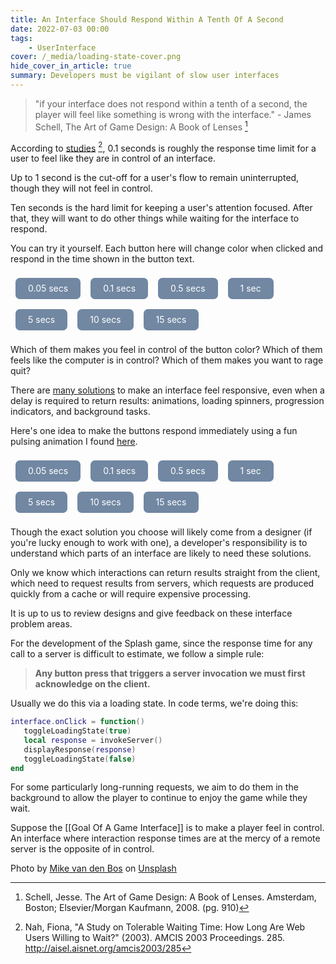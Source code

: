 ```yaml
---
title: An Interface Should Respond Within A Tenth Of A Second
date: 2022-07-03 00:00
tags:
    - UserInterface
cover: /_media/loading-state-cover.png
hide_cover_in_article: true
summary: Developers must be vigilant of slow user interfaces
---
```


> "if your interface does not respond within a tenth of a second, the player will feel like something is wrong with the interface." 
\- James Schell,  The Art of Game Design: A Book of Lenses [^1]

According to [studies](https://www.nngroup.com/articles/response-times-3-important-limits) [^2], 0.1 seconds is roughly the response time limit for a user to feel like they are in control of an interface.

Up to 1 second is the cut-off for a user's flow to remain uninterrupted, though they will not feel in control.

Ten seconds is the hard limit for keeping a user's attention focused. After that, they will want to do other things while waiting for the interface to respond.

You can try it yourself. Each button here will change color when clicked and respond in the time shown in the button text.

<style>
.buttons {
    width: 100%;
    display: flex;
    flex-flow: wrap;
}

a.btn {
    padding: 0 1.25rem;
    line-height: 2.125rem;
    font-size: 0.875rem;
    font-weight: 400;
    text-align: center;
    margin: 0.5rem;
    border-radius: 0.5em;
    background-color: #7187A2;
    color: #fff;
    text-decoration: none;
    overflow: hidden;
    cursor: pointer;
    vertical-align: middle;
    outline: none;
    touch-action: none !important;
    -webkit-tap-highlight-color: rgba(0,0,0,0);
}
    
    @keyframes pulse {
        0% {
            transform: scale(0.95);
            box-shadow: 0 0 0 0 rgba(0, 0, 0, 0.7);
        }

        70% {
            transform: scale(1);
            box-shadow: 0 0 0 10px rgba(0, 0, 0, 0);
        }

        100% {
            transform: scale(0.95);
            box-shadow: 0 0 0 0 rgba(0, 0, 0, 0);
        }
    }
</style>

<script>
const colors = ["rgb(255, 105, 180)", "rgb(255, 0, 0)", "rgb(255, 142, 0)", "rgb(255, 209, 0)", "rgb(0, 142, 0)", "rgb(0, 192, 192)", "rgb(64, 0, 152)", "rgb(142, 0, 142)"];

// Thanks to https://stackoverflow.com/questions/34458815/comparing-rgb-colors-in-javascript
function rgbExtract(s) {
  var match = /^\s*rgb\(\s*(\d+),\s*(\d+),\s*(\d+)\)\s*$/.exec(s);
  if (match === null) {
    return null;
  }
  return {
    r: parseInt(match[1], 10),
    g: parseInt(match[2], 10),
    b: parseInt(match[3], 10)
  };
}

function rgbMatches(sText, tText) {
  var sColor = rgbExtract(sText),
    tColor = rgbExtract(tText);
  if (sColor === null || tColor === null) {
    return false;
  }
  var componentNames = ['r', 'g', 'b'];
  for (var i = 0; i < componentNames.length; ++i) {
    var name = componentNames[i];
    if (sColor[name] != tColor[name]) {
      return false;
    }
  }
  return true;
}
    
function toggleLoading(el, isOn) {
    if (isOn) {
        el.style.animation = "pulse 2s linear infinite"
    }
    else {
        el.style.removeProperty("animation");
    }
}

function changeColor(delay, id, loading) {
  var el = document.getElementById(id);

  if (loading) {
      toggleLoading(el, true)
  }
    
  setTimeout(() => {
    let color = window.getComputedStyle(el).getPropertyValue('background-color');
    var colorIndex = colors.findIndex(candidateColor => rgbMatches(candidateColor, color));
    var nextIndex = (colorIndex + 1) % colors.length;
    var nextColor = colors[nextIndex];
    el.style.backgroundColor = nextColor;
    toggleLoading(el, false)
  }, delay);
}
</script>

<div class="buttons">
    <a onclick="changeColor(50, this.id)" id="btn-1" class="btn"><span>0.05 secs</span></a>
    <a onclick="changeColor(100, this.id)" id="btn-2" class="btn"><span>0.1 secs</span></a>
    <a onclick="changeColor(500, this.id)" id="btn-3" class="btn"><span>0.5 secs</span></a>
    <a onclick="changeColor(1000, this.id)" id="btn-4" class="btn"><span>1 sec</span></a>
    <a onclick="changeColor(5000, this.id)" id="btn-5" class="btn"><span>5 secs</span></a>
    <a onclick="changeColor(10000, this.id)" id="btn-6" class="btn"><span>10 secs</span></a>
    <a onclick="changeColor(15000, this.id)" id="btn-7" class="btn"><span>15 secs</span></a>
</div>

Which of them makes you feel in control of the button color? Which of them feels like the computer is in control? Which of them makes you want to rage quit?

There are [many solutions](https://www.nngroup.com/articles/progress-indicators/) to make an interface feel responsive, even when a delay is required to return results: animations, loading spinners, progression indicators, and background tasks.

Here's one idea to make the buttons respond immediately using a fun pulsing animation I found [here](https://www.florin-pop.com/blog/2019/03/css-pulse-effect/).

<div class="buttons">
    <a onclick="changeColor(50, this.id, true)" id="btn-8" class="btn"><span>0.05 secs</span></a>
    <a onclick="changeColor(100, this.id, true)" id="btn-9" class="btn"><span>0.1 secs</span></a>
    <a onclick="changeColor(500, this.id, true)" id="btn-10" class="btn"><span>0.5 secs</span></a>
    <a onclick="changeColor(1000, this.id, true)" id="btn-11" class="btn"><span>1 sec</span></a>
    <a onclick="changeColor(5000, this.id, true)" id="btn-12" class="btn"><span>5 secs</span></a>
    <a onclick="changeColor(10000, this.id, true)" id="btn-13" class="btn"><span>10 secs</span></a>
    <a onclick="changeColor(15000, this.id, true)" id="btn-14" class="btn"><span>15 secs</span></a>
</div>

Though the exact solution you choose will likely come from a designer (if you're lucky enough to work with one), a developer's responsibility is to understand which parts of an interface are likely to need these solutions.

Only we know which interactions can return results straight from the client, which need to request results from servers, which requests are produced quickly from a cache or will require expensive processing.

It is up to us to review designs and give feedback on these interface problem areas.

For the development of the Splash game, since the response time for any call to a server is difficult to estimate, we follow a simple rule:

> **Any button press that triggers a server invocation we must first acknowledge on the client.**

Usually we do this via a loading state. In code terms, we're doing this:

```lua
interface.onClick = function()
   toggleLoadingState(true)
   local response = invokeServer()
   displayResponse(response)
   toggleLoadingState(false)
end
```

For some particularly long-running requests, we aim to do them in the background to allow the player to continue to enjoy the game while they wait.

Suppose the [[Goal Of A Game Interface]] is to make a player feel in control. An interface where interaction response times are at the mercy of a remote server is the opposite of in control.

[^1]: Schell, Jesse. The Art of Game Design: A Book of Lenses. Amsterdam, Boston; Elsevier/Morgan Kaufmann, 2008. (pg. 910)
[^2]: Nah, Fiona, "A Study on Tolerable Waiting Time: How Long Are Web Users Willing to Wait?" (2003). AMCIS 2003 Proceedings. 285.
http://aisel.aisnet.org/amcis2003/285

Photo by <a href="https://unsplash.com/@mike_van_den_bos?utm_source=unsplash&utm_medium=referral&utm_content=creditCopyText">Mike van den Bos</a> on <a href="https://unsplash.com/s/photos/loading?utm_source=unsplash&utm_medium=referral&utm_content=creditCopyText">Unsplash</a>